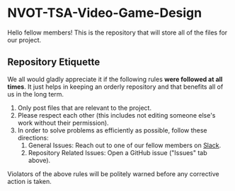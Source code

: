# NVOT-TSA-Video-Game-Design
Hello fellow members! This is the repository that will store all of the files for our project.

## Repository Etiquette
We all would gladly appreciate it if the following rules **were followed at all times**. It just helps in keeping an orderly repository and that benefits all of us in the long term.

  1. Only post files that are relevant to the project.
  2. Please respect each other (this includes not editing someone else's work without their permission).
  3. In order to solve problems as efficiently as possible, follow these directions:
      1. General Issues: Reach out to one of our fellow members on [Slack](https://tsavideogame.slack.com).
      2. Repository Related Issues: Open a GitHub issue ("Issues" tab above).
      
Violators of the above rules will be politely warned before any corrective action is taken.
